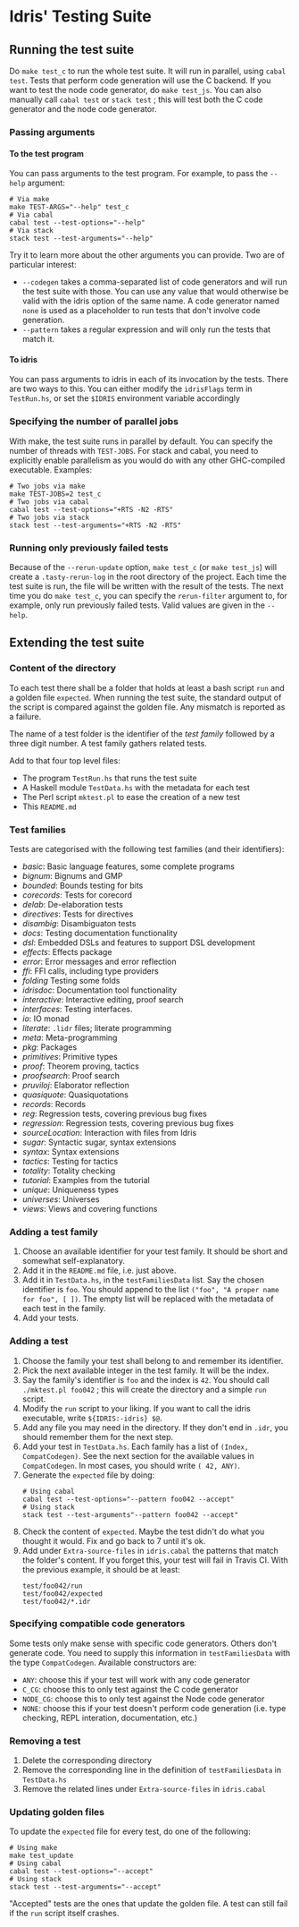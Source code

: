 # Idris' Testing Suite

## Running the test suite

Do `make test_c` to run the whole test suite. It will run in parallel, using `cabal test`. Tests that perform code generation will use the C backend. If you want to test the node code generator, do `make test_js`.
You can also manually call `cabal test` or `stack test` ; this will test both the C code generator and the node code generator.

### Passing arguments

#### To the test program

You can pass arguments to the test program. For example, to pass the `--help` argument:

```
# Via make
make TEST-ARGS="--help" test_c
# Via cabal
cabal test --test-options="--help"
# Via stack
stack test --test-arguments="--help"
```

Try it to learn more about the other arguments you can provide. Two are of particular interest:

- `--codegen` takes a comma-separated list of code generators and will run the test suite with those. You can use any value that would otherwise be valid with the idris option of the same name. A code generator named `none` is used as a placeholder to run tests that don't involve code generation.
- `--pattern` takes a regular expression and will only run the tests that match it.

#### To idris

You can pass arguments to idris in each of its invocation by the tests. There are two ways to this. You can either modify the `idrisFlags` term in `TestRun.hs`, or set the `$IDRIS` environment variable accordingly

### Specifying the number of parallel jobs

With make, the test suite runs in parallel by default. You can specify the number of threads with `TEST-JOBS`. For stack and cabal, you need to explicitly enable parallelism as you would do with any other GHC-compiled executable. Examples:

```
# Two jobs via make
make TEST-JOBS=2 test_c
# Two jobs via cabal
cabal test --test-options="+RTS -N2 -RTS"
# Two jobs via stack
stack test --test-arguments="+RTS -N2 -RTS"
```

### Running only previously failed tests

Because of the `--rerun-update` option, `make test_c` (or `make test_js`) will create a `.tasty-rerun-log` in the root directory of the project. Each time the test suite is run, the file will be written with the result of the tests. The next time you do `make test_c`, you can specify the `rerun-filter` argument to, for example, only run previously failed tests. Valid values are given in the `--help`.

## Extending the test suite

### Content of the directory

To each test there shall be a folder that holds at least a bash script `run` and a golden file `expected`. When running the test suite, the standard output of the script is compared against the golden file. Any mismatch is reported as a failure.

The name of a test folder is the identifier of the *test family* followed by a three digit number. A test family gathers related tests.

Add to that four top level files:

- The program `TestRun.hs` that runs the test suite
- A Haskell module `TestData.hs` with the metadata for each test
- The Perl script `mktest.pl` to ease the creation of a new test
- This `README.md`

### Test families

Tests are categorised with the following test families (and their identifiers):

+ *basic*:          Basic language features, some complete programs
+ *bignum*:         Bignums and GMP
+ *bounded*:        Bounds testing for bits
+ *corecords*:      Tests for corecord
+ *delab*:          De-elaboration tests
+ *directives*:     Tests for directives
+ *disambig*:       Disambiguaton tests
+ *docs*:           Testing documentation functionality
+ *dsl*:            Embedded DSLs and features to support DSL development
+ *effects*:        Effects package
+ *error*:          Error messages and error reflection
+ *ffi*:            FFI calls, including type providers
+ *folding*         Testing some folds
+ *idrisdoc*:       Documentation tool functionality
+ *interactive*:    Interactive editing, proof search
+ *interfaces*:     Testing interfaces.
+ *io*:             IO monad
+ *literate*:       `.lidr` files; literate programming
+ *meta*:           Meta-programming
+ *pkg*:            Packages
+ *primitives*:     Primitive types
+ *proof*:          Theorem proving, tactics
+ *proofsearch*:    Proof search
+ *pruviloj*:       Elaborator reflection
+ *quasiquote*:     Quasiquotations
+ *records*:        Records
+ *reg*:            Regression tests, covering previous bug fixes
+ *regression*:     Regression tests, covering previous bug fixes
+ *sourceLocation*: Interaction with files from Idris
+ *sugar*:          Syntactic sugar, syntax extensions
+ *syntax*:         Syntax extensions
+ *tactics*:        Testing for tactics
+ *totality*:       Totality checking
+ *tutorial*:       Examples from the tutorial
+ *unique*:         Uniqueness types
+ *universes*:      Universes
+ *views*:          Views and covering functions

### Adding a test family

1. Choose an available identifier for your test family. It should be short
and somewhat self-explanatory.
2. Add it in the `README.md` file, i.e. just above.
3. Add it in `TestData.hs`, in the `testFamiliesData` list. Say the chosen identifier is `foo`. You should append to the list `("foo", "A proper name for foo", [ ])`. The empty list will be replaced with the metadata of each test in the family.
4. Add your tests.

### Adding a test

1. Choose the family your test shall belong to and remember its identifier.
2. Pick the next available integer in the test family. It will be the index.
3. Say the family's identifier is `foo` and the index is `42`. You should call `./mktest.pl foo042` ; this will create the directory and a simple `run` script.
4. Modify the `run` script to your liking. If you want to call the idris executable, write `${IDRIS:-idris} $@`.
5. Add any file you may need in the directory. If they don't end in `.idr`, you should remember them for the next step.
6. Add your test in `TestData.hs`. Each family has a list of `(Index, CompatCodegen)`.  See the next section for the available values in `CompatCodegen`. In most cases, you should write `( 42, ANY)`.
7. Generate the `expected` file by doing:
    ```
    # Using cabal
    cabal test --test-options="--pattern foo042 --accept"
    # Using stack
    stack test --test-arguments"--pattern foo042 --accept"
    ```
8. Check the content of `expected`. Maybe the test didn't do what you thought it would. Fix and go back to 7 until it's ok.
9. Add under `Extra-source-files` in `idris.cabal` the patterns that match the folder's content. If you forget this, your test will fail in Travis CI. With the previous example, it should be at least:
    ```
    test/foo042/run
    test/foo042/expected
    test/foo042/*.idr
    ```

### Specifying compatible code generators

Some tests only make sense with specific code generators. Others don't generate code. You need to supply this information in `testFamiliesData` with the type `CompatCodegen`. Available constructors are:

- `ANY`: choose this if your test will work with any code generator
- `C_CG`: choose this to only test against the C code generator
- `NODE_CG`: choose this to only test against the Node code generator
- `NONE`: choose this if your test doesn't perform code generation (i.e. type checking, REPL interation, documentation, etc.)

### Removing a test

1. Delete the corresponding directory
2. Remove the corresponding line in the definition of `testFamiliesData` in `TestData.hs`
3. Remove the related lines under `Extra-source-files` in `idris.cabal`

### Updating golden files

To update the `expected` file for every test, do one of the following:

```
# Using make
make test_update
# Using cabal
cabal test --test-options="--accept"
# Using stack
stack test --test-arguments="--accept"
```

"Accepted" tests are the ones that update the golden file. A test can still fail if the `run` script itself crashes.

